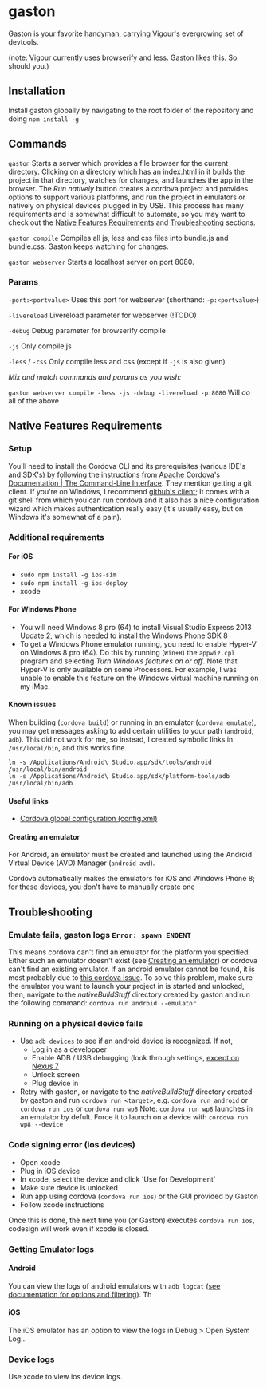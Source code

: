 gaston
======

Gaston is your favorite handyman, carrying Vigour's evergrowing set of devtools.

(note: Vigour currently uses browserify and less. Gaston likes this. So should you.)

## Installation
Install gaston globally by navigating to the root folder of the repository and doing `npm install -g`

## Commands

`gaston` Starts a server which provides a file browser for the current directory. Clicking on a directory which has an index.html in it builds the project in that directory, watches for changes, and launches the app in the browser. The *Run natively* button creates a cordova project and provides options to support various platforms, and run the project in emulators or natively on physical devices plugged in by USB. This process has many requirements and is somewhat difficult to automate, so you may want to check out the [Native Features Requirements](#user-content-nativeReqs) and  [Troubleshooting](#user-content-troubleshooting) sections.

`gaston compile` Compiles all js, less and css files into bundle.js and bundle.css. Gaston keeps watching for changes.

`gaston webserver` Starts a localhost server on port 8080.

### Params

`-port:<portvalue>` Uses this port for webserver (shorthand: `-p:<portvalue>`)

`-livereload` Livereload parameter for webserver (!TODO)

`-debug` Debug parameter for browserify compile

`-js` Only compile js

`-less` / `-css` Only compile less and css (except if `-js` is also given)


*Mix and match commands and params as you wish:*

`gaston webserver compile -less -js -debug -livereload -p:8080` Will do all of the above

<a name="nativeReqs"></a>
## Native Features Requirements
### Setup
You'll need to install the Cordova CLI and its prerequisites (various IDE's and SDK's) by following the instructions from [Apache Cordova's Documentation | The Command-Line Interface](http://cordova.apache.org/docs/en/3.5.0/guide_cli_index.md.html#The%20Command-Line%20Interface). They mention getting a git client. If you're on Windows, I recommend [github's client](https://windows.github.com/); It comes with a git shell from which you can run cordova and it also has a nice configuration wizard which makes authentication really easy (it's usually easy, but on Windows it's somewhat of a pain).

### Additional requirements
#### For iOS
- `sudo npm install -g ios-sim`
- `sudo npm install -g ios-deploy`
- xcode

#### For Windows Phone
- You will need Windows 8 pro (64) to install Visual Studio Express 2013 Update 2, which is needed to install the Windows Phone SDK 8
- To get a Windows Phone emulator running, you need to enable Hyper-V on Windows 8 pro (64). Do this by running (`Win+R`) the `appwiz.cpl` program and selecting *Turn Windows features on or off*. Note that Hyper-V is only available on some Processors. For example, I was unable to enable this feature on the Windows virtual machine running on my iMac.

#### Known issues
When building (`cordova build`) or running in an emulator (`cordova emulate`), you may get messages asking to add certain utilities to your path (`android`, `adb`). This did not work for me, so instead, I created symbolic links in `/usr/local/bin`, and this works fine.

```
ln -s /Applications/Android\ Studio.app/sdk/tools/android /usr/local/bin/android
ln -s /Applications/Android\ Studio.app/sdk/platform-tools/adb /usr/local/bin/adb
```

#### Useful links
- [Cordova global configuration (config.xml)](http://cordova.apache.org/docs/en/3.5.0/config_ref_index.md.html)

<a name="createEmulator"></a>
#### Creating an emulator
For Android, an emulator must be created and launched using the Android Virtual Device (AVD) Manager (`android avd`).

Cordova automatically makes the emulators for iOS and Windows Phone 8; for these devices, you don't have to manually create one

<a name="troubleshooting"></a>
## Troubleshooting
### Emulate fails, gaston logs `Error: spawn ENOENT`
This means cordova can't find an emulator for the platform you specified. Either such an emulator doesn't exist (see [Creating an emulator](#user-content-createEmulator)) or cordova can't find an existing emulator. If an android emulator cannot be found, it is most probably due to [this cordova issue](https://issues.apache.org/jira/browse/CB-7257). To solve this problem, make sure the emulator you want to launch your project in is started and unlocked, then, navigate to the *nativeBuildStuff* directory created by gaston and run the following command: `cordova run android --emulator`

### Running on a physical device fails
- Use `adb devices` to see if an android device is recognized. If not,
    + Log in as a developper
    + Enable ADB / USB debugging (look through settings, [except on Nexus 7](http://stackoverflow.com/questions/18103117/how-to-enable-usb-deb)
    + Unlock screen
    + Plug device in
- Retry with gaston, or navigate to the *nativeBuildStuff* directory created by gaston and run `cordova run <target>`, e.g. `cordova run android` or `cordova run ios` or `cordova run wp8`
Note: `cordova run wp8` launches in an emulator by defult. Force it to launch on a device with `cordova run wp8 --device`

### Code signing error (ios devices)
- Open xcode
- Plug in iOS device
- In xcode, select the device and click 'Use for Development'
- Make sure device is unlocked
- Run app using cordova (`cordova run ios`) or the GUI provided by Gaston
- Follow xcode instructions

Once this is done, the next time you (or Gaston) executes `cordova run ios`, codesign will work even if xcode is closed.

### Getting Emulator logs
#### Android
You can view the logs of android emulators with `adb logcat` ([see documentation for options and filtering](http://developer.android.com/tools/debugging/debugging-log.html)). Th
#### iOS
The iOS emulator has an option to view the logs in Debug > Open System Log...

### Device logs
Use xcode to view ios device logs.
